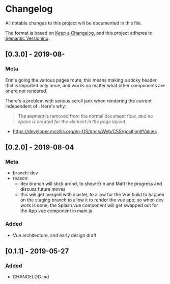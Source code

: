# Changelog

All notable changes to this project will be documented in this file.

The format is based on [Keep a Changelog](https://keepachangelog.com/en/1.0.0/), and this project adheres to [Semantic Versioning](https://semver.org/spec/v2.0.0.html).

## [0.3.0] - 2019-08-

### Meta

Erin's going the various pages route; this means making a sticky header that is imported only once, and works no matter what other components are or are not rendered.

There's a problem with serious scroll jank when rendering the current <TheHeader> independent of <TheHero>. Here's why:

> The element is removed from the normal document flow, _and no space is created for the element in the page layout_.

- https://developer.mozilla.org/en-US/docs/Web/CSS/position#Values

## [0.2.0] - 2019-08-04

### Meta

- branch: dev
- reason:
  - dev branch will stick arond, to show Erin and Matt the progress and discuss future moves
  - this will get merged with master, to allow for the Vue build to happen on the staging branch to allow it to render the vue app; so when dev work is done, the Splash.vue component will get swapped out for the App.vue component in main.js

### Added

- Vue architecture, and early design draft

## [0.1.1] - 2019-05-27

### Added

- CHANGELOG.md
